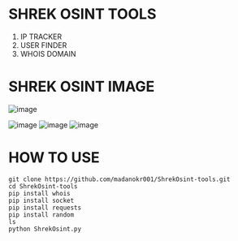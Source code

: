 # SHREK OSINT TOOLS
1. IP TRACKER
2. USER FINDER
3. WHOIS DOMAIN

# SHREK OSINT IMAGE
![image](https://github.com/user-attachments/assets/2b05ef45-9d03-4b73-b876-3eb419f75e37)

![image](https://github.com/user-attachments/assets/34ea1eb7-1852-4b87-ae4a-e0acdb402624)
![image](https://github.com/user-attachments/assets/7e534e40-915d-4683-9ccd-aaab59220c60)
![image](https://github.com/user-attachments/assets/6e3bd8bc-dfe7-4380-90d1-3b03a4486a3b)



# HOW TO USE
```
git clone https://github.com/madanokr001/ShrekOsint-tools.git
cd ShrekOsint-tools
pip install whois
pip install socket
pip install requests
pip install random
ls
python ShrekOsint.py
